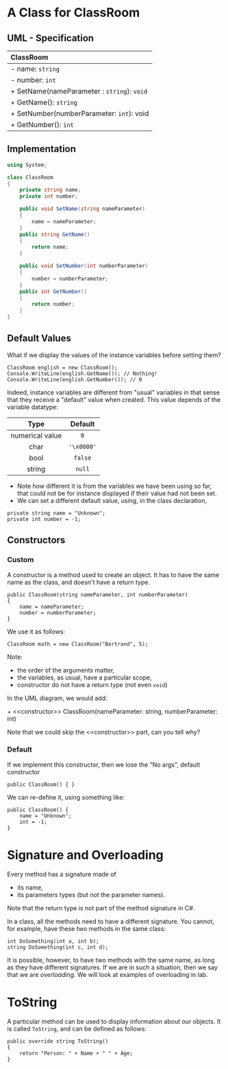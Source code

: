 # A Class for ClassRoom

## UML - Specification

| **ClassRoom** |
| :--- |
| - name: `string` |
| - number: `int` |
| + SetName(nameParameter : `string`): `void` |
| + GetName(): `string` |
| + SetNumber(numberParameter: `int`): void |
| + GetNumber(): `int` |


## Implementation

~~~~~~~{.cs .numberLines}
using System;

class ClassRoom
{
    private string name;
    private int number;

    public void SetName(string nameParameter)
    {
        name = nameParameter;
    }
    public string GetName()
    {
        return name;
    }

    public void SetNumber(int numberParameter)
    {
        number = numberParameter;
    }
    public int GetNumber()
    {
        return number;
    }
}
~~~~~~~

## Default Values

What if we display the values of the instance variables before setting them?

~~~~~~~
ClassRoom english = new ClassRoom(); 
Console.WriteLine(english.GetName()); // Nothing!
Console.WriteLine(english.GetNumber()); // 0
~~~~~~~

Indeed, instance variables are different from "usual" variables in that sense that they receive a "default" value when created.
This value depends of the variable datatype:

| Type | Default |
| :--: | :--: |
| numerical value | `0` |
| char | `'\x0000'` |
| bool | `false` |
| string | `null` |
<!--
| sbyte, byte, short, ushort, int, uint, long, ulong | `0` | 
| float | `0.0f` |
| double | `0.0d` |
| decimal | `0.0m` |
| object | `null` |
-->

- Note how different it is from the variables we have been using so far, that could not be for instance displayed if their value had not been set.
- We can set a different default value, using, in the class declaration,

~~~~~~~
private string name = "Unknown";
private int number = -1;
~~~~~~~

## Constructors

### Custom

A constructor is a method used to create an object.
It has to have the same name as the class, and doesn't have a return type.

~~~~~~~
public ClassRoom(string nameParameter, int numberParameter)
{
    name = nameParameter;
    number = numberParameter;
}
~~~~~~~~

We use it as follows:

~~~~~~~
ClassRoom math = new ClassRoom("Bertrand", 5);
~~~~~~~


Note:

- the order of the arguments matter,
- the variables, as usual, have a particular scope,
- constructor do not have a return type (not even `void`)


In the UML diagram, we would add:

\+ \<\<constructor\>\> ClassRoom(nameParameter: string, numberParameter: int)

Note that we could skip the  \<\<constructor\>\> part, can you tell why?


### Default

If we implement this constructor, then we lose the "No args", default constructor

~~~~~~~
public ClassRoom() { }
~~~~~~~~~

We can re-define it, using something like:

~~~~~~~
public ClassRoom() {
    name = "Unknown";
    int = -1;
}
~~~~~~~~~


# Signature and Overloading

Every method has a signature made of
- its name, 
- its parameters types (but not the parameter names).

Note that the return type is not part of the method signature in C#. 

In a class, all the methods need to have a different signature.
You cannot, for example, have these two methods in the same class:

~~~~~~~
int DoSomething(int a, int b);
string DoSomething(int c, int d);
~~~~~~~

It is possible, however, to have two methods with the same name, as long as they have different signatures.
If we are in such a situation, then we say that we are _overloading_.
We will look at examples of overloading in lab.

# ToString 

A particular method can be used to display information about our objects. It is called `ToString`, and can be defined as follows:

~~~~~~~
public override string ToString()
{
    return "Person: " + Name + " " + Age;
}
~~~~~~~
